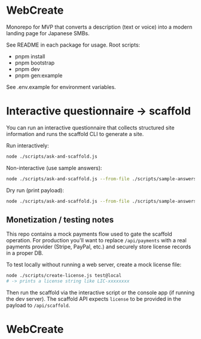 # WebCreate

Monorepo for MVP that converts a description (text or voice) into a modern landing page for Japanese SMBs.

See README in each package for usage. Root scripts:

- pnpm install
- pnpm bootstrap
- pnpm dev
- pnpm gen:example

See .env.example for environment variables.
# Interactive questionnaire -> scaffold
You can run an interactive questionnaire that collects structured site information and runs the scaffold CLI to generate a site.

Run interactively:

```bash
node ./scripts/ask-and-scaffold.js
```

Non-interactive (use sample answers):

```bash
node ./scripts/ask-and-scaffold.js --from-file ./scripts/sample-answers.json
```

Dry run (print payload):

```bash
node ./scripts/ask-and-scaffold.js --from-file ./scripts/sample-answers.json --dry-run
```

Monetization / testing notes
--------------------------------
This repo contains a mock payments flow used to gate the scaffold operation. For production you'll want to replace `/api/payments` with a real payments provider (Stripe, PayPal, etc.) and securely store license records in a proper DB.

To test locally without running a web server, create a mock license file:

```bash
node ./scripts/create-license.js test@local
# -> prints a license string like LIC-xxxxxxxx
```

Then run the scaffold via the interactive script or the console app (if running the dev server). The scaffold API expects `license` to be provided in the payload to `/api/scaffold`.


# WebCreate